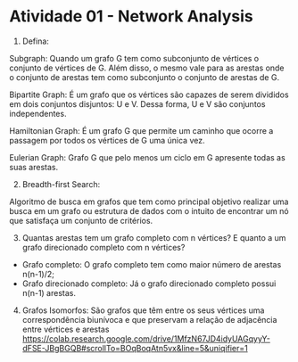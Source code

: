 # Atividade 01 - Network Analysis

1. Defina:

Subgraph: Quando um grafo G tem como subconjunto de vértices o conjunto de vértices de G. Além disso, o mesmo vale para as arestas onde o conjunto de arestas tem como subconjunto o conjunto de arestas de G.

Bipartite Graph: É um grafo que os vértices são capazes de serem divididos em dois conjuntos disjuntos: U e V. Dessa forma, U e V são conjuntos independentes.

Hamiltonian Graph: É um grafo G que permite um caminho que ocorre a passagem por todos os vértices de G uma única vez.

Eulerian Graph: Grafo G que pelo menos um ciclo em G apresente todas as suas arestas.

2. Breadth-first Search:

Algoritmo de busca em grafos que tem como principal objetivo realizar uma busca em um grafo ou estrutura de dados com o intuito de encontrar um nó que satisfaça um conjunto de critérios.

3. Quantas arestas tem um grafo completo com n vértices? E quanto a um grafo direcionado completo com n vértices?
- Grafo completo: O grafo completo tem como maior número de arestas n(n-1)/2;
- Grafo direcionado completo: Já o grafo direcionado completo possui n(n-1) arestas.

4. Grafos Isomorfos: São grafos que têm entre os seus vértices uma correspondência biunívoca e que preservam a relação de adjacência entre vértices e arestas
https://colab.research.google.com/drive/1MfzN67JD4idyUAGqyyY-dFSE-JBgBGQB#scrollTo=BOqBoqAtn5vx&line=5&uniqifier=1
